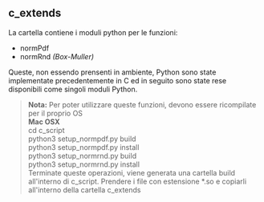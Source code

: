 <h2>c_extends</h2>
<p>
La cartella contiene i moduli python per le funzioni:
<ul>
<li>normPdf</li>
<li>normRnd <i>(Box-Muller)</i></li>
</ul>
Queste, non essendo prensenti in ambiente, Python sono state implementate precedentemente in C ed in seguito sono state
 rese disponibili come singoli moduli Python.
</p>

<blockquote>

<b>Nota:</b> Per poter utilizzare queste funzioni, devono essere ricompilate per il proprio OS
<br >
<b style="display:block;">Mac OSX</b>
cd c_script <br />
python3 setup_normpdf.py build <br />
python3 setup_normpdf.py install <br />
python3 setup_normrnd.py build <br />
python3 setup_normrnd.py install<br />
Terminate queste operazioni, viene generata una cartella build all'interno di c_script. 
Prendere i file con estensione *.so e copiarli all'interno della cartella c_extends
</blockquote>
